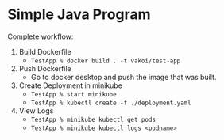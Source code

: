 # Simple Java Program

Complete workflow:
1. Build Dockerfile
   * `TestApp % docker build . -t vakoi/test-app`
2. Push Dockerfile
   * Go to docker desktop and push the image that was built.
3. Create Deployment in minikube
   * `TestApp % start minikube`
   * `TestApp % kubectl create -f ./deployment.yaml`
4. View Logs
   * `TestApp % minikube kubectl get pods`
   * `TestApp % minikube kubectl logs <podname>` 

